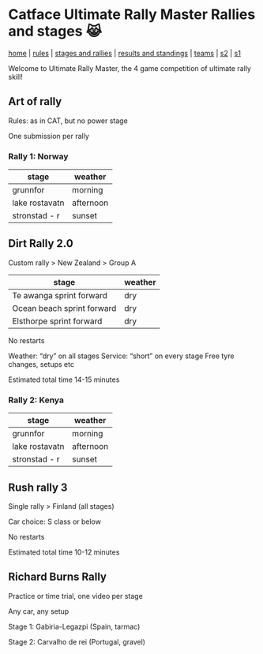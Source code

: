 # Catface Ultimate Rally Master Rallies and stages 😹

[home](index.md) | [rules](rules.md) | [stages and rallies](stages.md) | [results and standings](results.md) | [teams](teams.md) | [s2](s2/s2_index.md) | [s1](s1/s1_index.md)

Welcome to Ultimate Rally Master, the 4 game competition of ultimate rally skill!

## Art of rally

Rules: as in CAT, but no power stage

One submission per rally

### Rally 1: Norway

| stage      | weather        |
| ------------- | ------------ |
| grunnfor      | morning        |
| lake rostavatn | afternoon  |
| stronstad - r    | sunset      |
	
## Dirt Rally 2.0

Custom rally > New Zealand > Group A

| stage      | weather        |
| ------------- | ------------ |
| Te awanga sprint forward | dry |
| Ocean beach sprint forward | dry |
| Elsthorpe sprint forward | dry |

No restarts

Weather:  “dry” on all stages
Service: “short” on every stage
Free tyre changes, setups etc

Estimated total time 14-15 minutes


### Rally 2: Kenya

| stage      | weather        |
| ------------- | ------------ |
| grunnfor      | morning        |
| lake rostavatn | afternoon  |
| stronstad - r    | sunset      |


## Rush rally 3

Single rally > Finland (all stages)

Car choice: S class or below

No restarts

Estimated total time 10-12 minutes


## Richard Burns Rally

Practice or time trial, one video per stage

Any car, any setup

Stage 1: Gabiria-Legazpi (Spain, tarmac)

Stage 2: Carvalho de rei (Portugal, gravel)


